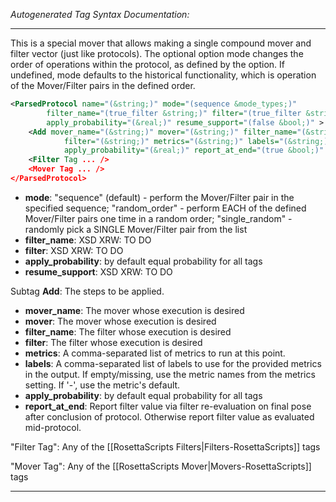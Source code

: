<!-- THIS IS AN AUTOGENERATED FILE: Don't edit it directly, instead change the schema definition in the code itself. -->

_Autogenerated Tag Syntax Documentation:_

---
This is a special mover that allows making a single compound mover and filter vector (just like protocols). The optional option mode changes the order of operations within the protocol, as defined by the option. If undefined, mode defaults to the historical functionality, which is operation of the Mover/Filter pairs in the defined order.

```xml
<ParsedProtocol name="(&string;)" mode="(sequence &mode_types;)"
        filter_name="(true_filter &string;)" filter="(true_filter &string;)"
        apply_probability="(&real;)" resume_support="(false &bool;)" >
    <Add mover_name="(&string;)" mover="(&string;)" filter_name="(&string;)"
            filter="(&string;)" metrics="(&string;)" labels="(&string;)"
            apply_probability="(&real;)" report_at_end="(true &bool;)" />
    <Filter Tag ... />
    <Mover Tag ... />
</ParsedProtocol>
```

-   **mode**: "sequence" (default) - perform the Mover/Filter pair in the specified sequence; "random_order" - perform EACH of the defined Mover/Filter pairs one time in a random order; "single_random" - randomly pick a SINGLE Mover/Filter pair from the list
-   **filter_name**: XSD XRW: TO DO
-   **filter**: XSD XRW: TO DO
-   **apply_probability**: by default equal probability for all tags
-   **resume_support**: XSD XRW: TO DO


Subtag **Add**:   The steps to be applied.

-   **mover_name**: The mover whose execution is desired
-   **mover**: The mover whose execution is desired
-   **filter_name**: The filter whose execution is desired
-   **filter**: The filter whose execution is desired
-   **metrics**: A comma-separated list of metrics to run at this point.
-   **labels**: A comma-separated list of labels to use for the provided metrics in the output. If empty/missing, use the metric names from the metrics setting. If '-', use the metric's default.
-   **apply_probability**: by default equal probability for all tags
-   **report_at_end**: Report filter value via filter re-evaluation on final pose after conclusion of protocol. Otherwise report filter value as evaluated mid-protocol.

"Filter Tag": Any of the [[RosettaScripts Filters|Filters-RosettaScripts]] tags

"Mover Tag": Any of the [[RosettaScripts Mover|Movers-RosettaScripts]] tags

---
